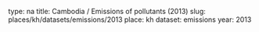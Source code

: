 type: na
title: Cambodia / Emissions of pollutants (2013)
slug: places/kh/datasets/emissions/2013
place: kh
dataset: emissions
year: 2013

